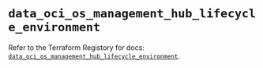 # `data_oci_os_management_hub_lifecycle_environment`

Refer to the Terraform Registory for docs: [`data_oci_os_management_hub_lifecycle_environment`](https://registry.terraform.io/providers/oracle/oci/6.18.0/docs/data-sources/os_management_hub_lifecycle_environment).
